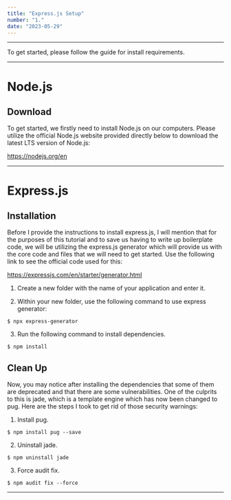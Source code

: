 ```yaml
---
title: "Express.js Setup"
number: "1."
date: "2023-05-29"
---
```


***

To get started, please follow the guide for install requirements.

***

# Node.js

## Download

To get started, we firstly need to install Node.js on our computers. Please utilize the official Node.js website provided directly below to download the latest LTS version of Node.js:

<https://nodejs.org/en>

***

# Express.js

## Installation

Before I provide the instructions to install express.js, I will mention that for the purposes of this tutorial and to save us having to write up boilerplate code, we will be utilizing the express.js generator which will provide us with the core code and files that we will need to get started. Use the following link to see the official code used for this:

<https://expressjs.com/en/starter/generator.html>

1. Create a new folder with the name of your application and enter it.

2. Within your new folder, use the following command to use express generator:

```
$ npx express-generator
```

3. Run the following command to install dependencies.

```
$ npm install
```

## Clean Up

Now, you may notice after installing the dependencies that some of them are deprecated and that there are some vulnerabilities. One of the culprits to this is jade, which is a template engine which has now been changed to pug. Here are the steps I took to get rid of those security warnings:

1. Install pug.

```
$ npm install pug --save
```

2. Uninstall jade.

```
$ npm uninstall jade
```

3. Force audit fix.

```
$ npm audit fix --force
```

***